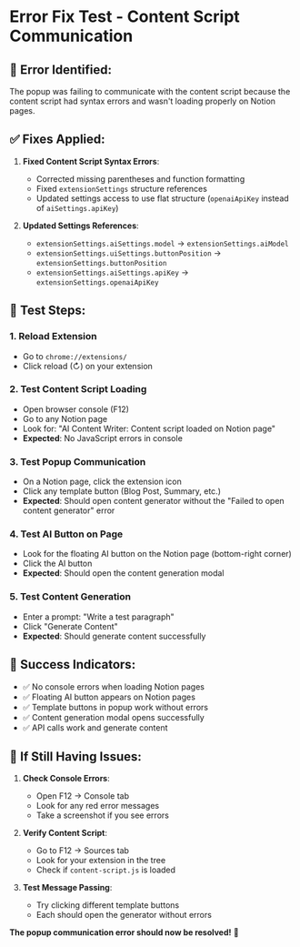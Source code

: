 # Error Fix Test - Content Script Communication

## 🐛 **Error Identified:**
The popup was failing to communicate with the content script because the content script had syntax errors and wasn't loading properly on Notion pages.

## ✅ **Fixes Applied:**

1. **Fixed Content Script Syntax Errors**:
   - Corrected missing parentheses and function formatting
   - Fixed `extensionSettings` structure references
   - Updated settings access to use flat structure (`openaiApiKey` instead of `aiSettings.apiKey`)

2. **Updated Settings References**:
   - `extensionSettings.aiSettings.model` → `extensionSettings.aiModel`
   - `extensionSettings.uiSettings.buttonPosition` → `extensionSettings.buttonPosition`
   - `extensionSettings.aiSettings.apiKey` → `extensionSettings.openaiApiKey`

## 🧪 **Test Steps:**

### 1. Reload Extension
- Go to `chrome://extensions/`
- Click reload (↻) on your extension

### 2. Test Content Script Loading
- Open browser console (F12)
- Go to any Notion page
- Look for: "AI Content Writer: Content script loaded on Notion page"
- **Expected**: No JavaScript errors in console

### 3. Test Popup Communication
- On a Notion page, click the extension icon
- Click any template button (Blog Post, Summary, etc.)
- **Expected**: Should open content generator without the "Failed to open content generator" error

### 4. Test AI Button on Page
- Look for the floating AI button on the Notion page (bottom-right corner)
- Click the AI button
- **Expected**: Should open the content generation modal

### 5. Test Content Generation
- Enter a prompt: "Write a test paragraph"
- Click "Generate Content"
- **Expected**: Should generate content successfully

## 🎯 **Success Indicators:**
- ✅ No console errors when loading Notion pages
- ✅ Floating AI button appears on Notion pages
- ✅ Template buttons in popup work without errors
- ✅ Content generation modal opens successfully
- ✅ API calls work and generate content

## 🔧 **If Still Having Issues:**

1. **Check Console Errors**:
   - Open F12 → Console tab
   - Look for any red error messages
   - Take a screenshot if you see errors

2. **Verify Content Script**:
   - Go to F12 → Sources tab
   - Look for your extension in the tree
   - Check if `content-script.js` is loaded

3. **Test Message Passing**:
   - Try clicking different template buttons
   - Each should open the generator without errors

**The popup communication error should now be resolved!** 🚀 